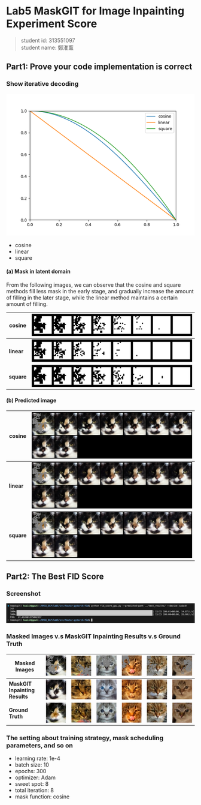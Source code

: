 # Lab5 MaskGIT for Image Inpainting Experiment Score

> student id: 313551097  
> student name: 鄭淮薰

## Part1: Prove your code implementation is correct

### Show iterative decoding

![gamma.png](img/gamma.png)
- cosine
- linear
- square

#### (a) Mask in latent domain

From the following images, we can observe that the cosine and square methods fill less mask in the early stage, and gradually increase the amount of filling in the later stage, while the linear method maintains a certain amount of filling.

| cosine     | ![cosine mask0.png](img/cosine/mask.png)        |
|------------|-------------------------------------------------|
| **linear** | ![linear mask0.png](img/linear/linear-mask.png) |
| **square** | ![square mask0.png](img/square/square-mask.png) |

#### (b) Predicted image

| cosine     | ![cosine image0.png](img/cosine/image.png) |
|------------|--------------------------------------------|
| **linear** | ![linear image0.png](img/linear/image.png) |
| **square** | ![square image0.png](img/square/image.png) |

## Part2: The Best FID Score

### Screenshot

![best fid](img/best/best-fid.png)

### Masked Images v.s MaskGIT Inpainting Results v.s Ground Truth

| Masked Images                  | ![image_000.png](img/mask/image_000.png) | ![image_002.png](img/mask/image_001.png) | ![image_003.png](img/mask/image_003.png) | ![image_006.png](img/mask/image_006.png) | ![image_008.png](img/mask/image_008.png) | ![image_005.png](img/mask/image_013.png) |
|--------------------------------|------------------------------------------|------------------------------------------|------------------------------------------|------------------------------------------|------------------------------------------|------------------------------------------|
| **MaskGIT Inpainting Results** | ![test0](img/best/image_000.png)         | ![test0](img/best/image_001.png)         | ![test0](img/best/image_003.png)         | ![test0](img/best/image_006.png)         | ![test0](img/best/image_008.png)         | ![test0](img/best/image_013.png)         |
| **Ground Truth**               | ![gt0.png](img/gt/0.png)                 | ![gt2.png](img/gt/1.png)                 | ![gt3.png](img/gt/3.png)                 | ![gt6.png](img/gt/6.png)                 | ![gt8.png](img/gt/8.png)                 | ![gt13.png](img/gt/13.png)               |



### The setting about training strategy, mask scheduling parameters, and so on

- learning rate: 1e-4
- batch size: 10
- epochs: 300
- optimizer: Adam
- sweet spot: 8
- total iteration: 8
- mask function: cosine